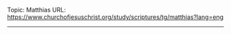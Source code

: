 Topic: Matthias
URL: https://www.churchofjesuschrist.org/study/scriptures/tg/matthias?lang=eng

---

